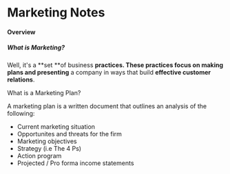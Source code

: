 # Marketing Notes

#### Overview

##### What is Marketing?

Well, it's a **set **of business **practices. **These practices **focus** on making** plans and presenting** a company in ways that build **effective customer relations**.



What is a Marketing Plan?

A marketing plan is a written document that outlines an analysis of the following:

* Current marketing situation
* Opportunites and threats for the firm
* Marketing objectives
* Strategy \(i.e The 4 Ps\)
* Action program
* Projected / Pro forma income statements





